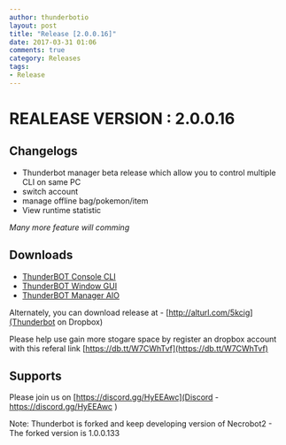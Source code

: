 ```yaml
---
author: thunderbotio
layout: post
title: "Release [2.0.0.16]"
date: 2017-03-31 01:06
comments: true
category: Releases
tags:
- Release
---
```


# REALEASE VERSION : 2.0.0.16

## Changelogs
- Thunderbot manager beta release which allow you to control multiple CLI on same PC
- switch account
- manage offline bag/pokemon/item
- View runtime statistic

*Many more feature will comming*

## Downloads
- [ThunderBOT Console CLI](/releases/2.0.0.16/ThunderBOT.CLI.zip)
- [ThunderBOT Window GUI](/releases/2.0.0.16/ThunderBOT.Win.zip)
- [ThunderBOT Manager AIO](/releases/2.0.0.16/ThunderBOT.Manager.zip)

Alternately, you can download release at - [http://alturl.com/5kcig](Thunderbot on Dropbox)

Please help use gain more stogare space by register an dropbox account with this referal link [https://db.tt/W7CWhTvf](https://db.tt/W7CWhTvf)

## Supports

Please join us on [https://discord.gg/HyEEAwc](Discord - https://discord.gg/HyEEAwc )

Note: Thunderbot is forked and keep developing version of Necrobot2 - The forked version is 1.0.0.133
